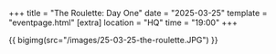 +++
title = "The Roulette: Day One"
date = "2025-03-25"
template = "eventpage.html"
[extra]
location = "HQ"
time = "19:00"
+++

{{ bigimg(src="/images/25-03-25-the-roulette.JPG") }}
